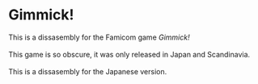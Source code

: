 # Gimmick!
This is a dissasembly for the Famicom game _Gimmick!_<br/><br/>This game is so obscure, it was only released in Japan and Scandinavia.<br/><br/>This is a dissasembly for the Japanese version.
